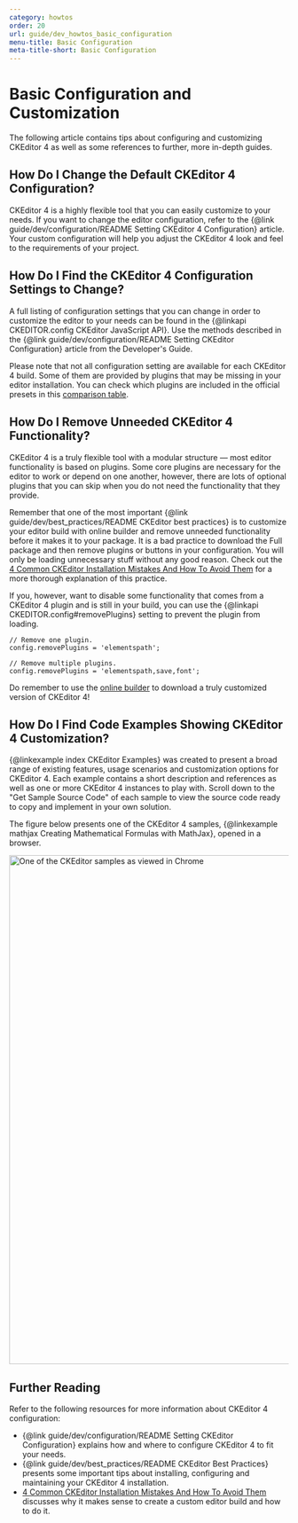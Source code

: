 ```yaml
---
category: howtos
order: 20
url: guide/dev_howtos_basic_configuration
menu-title: Basic Configuration
meta-title-short: Basic Configuration
---
```

<!--
Copyright (c) 2003-2024, CKSource Holding sp. z o.o. All rights reserved.
For licensing, see LICENSE.md.
-->

# Basic Configuration and Customization

The following article contains tips about configuring and customizing CKEditor 4 as well as some references to further, more in-depth guides.

## How Do I Change the Default CKEditor 4 Configuration?

CKEditor 4 is a highly flexible tool that you can easily customize to your needs. If you want to change the editor configuration, refer to the {@link guide/dev/configuration/README Setting CKEditor 4 Configuration} article. Your custom configuration will help you adjust the CKEditor 4 look and feel to the requirements of your project.


## How Do I Find the CKEditor 4 Configuration Settings to Change?

A full listing of configuration settings that you can change in order to customize the editor to your needs can be found in the {@linkapi CKEDITOR.config CKEditor JavaScript API}. Use the methods described in the  {@link guide/dev/configuration/README Setting CKEditor Configuration} article from the Developer's Guide.

Please note that not all configuration setting are available for each CKEditor 4 build. Some of them are provided by plugins that may be missing in your editor installation. You can check which plugins are included in the official presets in this [comparison table](https://ckeditor.com/cke4/presets).


## How Do I Remove Unneeded CKEditor 4 Functionality?

CKEditor 4 is a truly flexible tool with a modular structure — most editor functionality is based on plugins. Some core plugins are necessary for the editor to work or depend on one another, however, there are lots of optional plugins that you can skip when you do not need the functionality that they provide.

Remember that one of the most important {@link guide/dev/best_practices/README CKEditor best practices} is to customize your editor build with online builder and remove unneeded functionality before it makes it to your package. It is a bad practice to download the Full package and then remove plugins or buttons in your configuration. You will only be loading unnecessary stuff without any good reason. Check out the [4 Common CKEditor Installation Mistakes And How To Avoid Them](https://ckeditor.com/blog/4-Common-CKEditor-Installation-Mistakes-And-How-To-Avoid-Them) for a more thorough explanation of this practice.

If you, however, want to disable some functionality that comes from a CKEditor 4 plugin and is still in your build, you can use the {@linkapi CKEDITOR.config#removePlugins} setting to prevent the plugin from loading.

	// Remove one plugin.
	config.removePlugins = 'elementspath';

	// Remove multiple plugins.
	config.removePlugins = 'elementspath,save,font';

Do remember to use the [online builder](https://ckeditor.com/cke4/builder) to download a truly customized version of CKEditor 4!

## How Do I Find Code Examples Showing CKEditor 4 Customization?

{@linkexample index CKEditor Examples} was created to present a broad range of existing features, usage scenarios and customization options for CKEditor 4. Each example contains a short description and references as well as one or more CKEditor 4 instances to play with. Scroll down to the "Get Sample Source Code" of each sample to view the source code ready to copy and implement in your own solution.

The figure below presents one of the CKEditor 4 samples, {@linkexample mathjax Creating Mathematical Formulas with MathJax}, opened in a browser.

<img src="%BASE_PATH%/assets/img/CKEditor_example.png" width="918" alt="One of the CKEditor samples as viewed in Chrome">

## Further Reading

Refer to the following resources for more information about CKEditor 4 configuration:

* {@link guide/dev/configuration/README Setting CKEditor Configuration} explains how and where to configure CKEditor 4 to fit your needs.
* {@link guide/dev/best_practices/README CKEditor Best Practices} presents some important tips about installing, configuring and maintaining your CKEditor 4 installation.
* [4 Common CKEditor Installation Mistakes And How To Avoid Them](https://ckeditor.com/blog/4-Common-CKEditor-Installation-Mistakes-And-How-To-Avoid-Them) discusses why it makes sense to create a custom editor build and how to do it.
